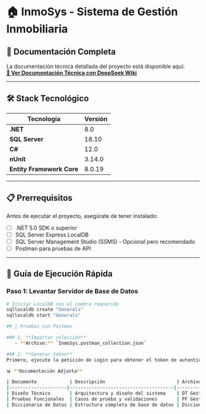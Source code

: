 # 🏠 InmoSys - Sistema de Gestión Inmobiliaria

## 📖 Documentación Completa

La documentación técnica detallada del proyecto está disponible aquí:  
[**🔗 Ver Documentación Técnica con DeepSeek Wiki**](https://deepwiki.com/marcas1216/InmoSys)

---

## 🛠️ Stack Tecnológico

| Tecnología | Versión |
|------------|---------|
| **.NET** | 8.0 |
| **SQL Server** | 18.10 |
| **C#** | 12.0 |
| **nUnit** | 3.14.0 |
| **Entity Framework Core** | 8.0.19 |

---

## 📋 Prerrequisitos

Antes de ejecutar el proyecto, asegúrate de tener instalado:

- [ ] .NET 5.0 SDK o superior
- [ ] SQL Server Express LocalDB
- [ ] SQL Server Management Studio (SSMS) - Opcional pero recomendado
- [ ] Postman para pruebas de API

---

## 🚀 Guía de Ejecución Rápida

### Paso 1: Levantar Servidor de Base de Datos
```bash
# Iniciar LocalDB con el nombre requerido
sqllocaldb create "Generals"
sqllocaldb start "Generals"

## 🧪 Pruebas con Postman

### 1. **Importar colección**
   - **Archivo:** `InmoSys.postman_collection.json`

### 2. **Generar token**
Primero, ejecute la petición de Login para obtener el token de autenticación, necesario para ejecutar y probar las demás solicitudes.

📊 **Documentación Adjunta**

| Documento            | Descripción                          | Archivo                                                |
|---------------------|--------------------------------------|-------------------------------------------------------|
| Diseño Técnico       | Arquitectura y diseño del sistema    | DT Gestión de Información Inmobiliaría.pdf           |
| Pruebas Funcionales  | Casos de prueba y validaciones       | PF Gestión de Información Inmobiliaria - InmoSys.pdf |
| Diccionario de Datos | Estructura completa de base de datos | Diccionario_Datos_InmoSys.pdf                        |


